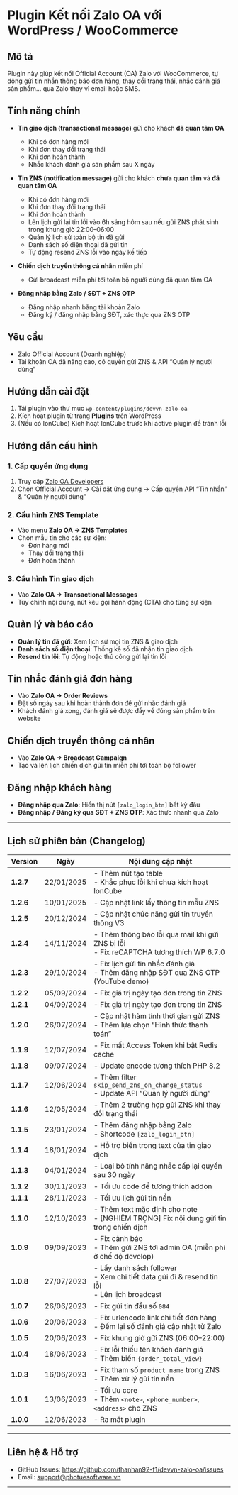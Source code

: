# Plugin Kết nối Zalo OA với WordPress / WooCommerce

## Mô tả
Plugin này giúp kết nối Official Account (OA) Zalo với WooCommerce, tự động gửi tin nhắn thông báo đơn hàng, thay đổi trạng thái, nhắc đánh giá sản phẩm… qua Zalo thay vì email hoặc SMS.

## Tính năng chính

- **Tin giao dịch (transactional message)** gửi cho khách **đã quan tâm OA**  
  - Khi có đơn hàng mới  
  - Khi đơn thay đổi trạng thái  
  - Khi đơn hoàn thành  
  - Nhắc khách đánh giá sản phẩm sau X ngày  

- **Tin ZNS (notification message)** gửi cho khách **chưa quan tâm** và **đã quan tâm OA**  
  - Khi có đơn hàng mới  
  - Khi đơn thay đổi trạng thái  
  - Khi đơn hoàn thành  
  - Lên lịch gửi lại tin lỗi vào 6h sáng hôm sau nếu gửi ZNS phát sinh trong khung giờ 22:00–06:00  
  - Quản lý lịch sử toàn bộ tin đã gửi  
  - Danh sách số điện thoại đã gửi tin  
  - Tự động resend ZNS lỗi vào ngày kế tiếp  

- **Chiến dịch truyền thông cá nhân** miễn phí  
  - Gửi broadcast miễn phí tới toàn bộ người dùng đã quan tâm OA  

- **Đăng nhập bằng Zalo / SĐT + ZNS OTP**  
  - Đăng nhập nhanh bằng tài khoản Zalo  
  - Đăng ký / đăng nhập bằng SĐT, xác thực qua ZNS OTP  

## Yêu cầu

- Zalo Official Account (Doanh nghiệp)  
- Tài khoản OA đã nâng cao, có quyền gửi ZNS & API “Quản lý người dùng”  

## Hướng dẫn cài đặt

1. Tải plugin vào thư mục `wp-content/plugins/devvn-zalo-oa`  
2. Kích hoạt plugin từ trang **Plugins** trên WordPress  
3. (Nếu có IonCube) Kích hoạt IonCube trước khi active plugin để tránh lỗi  

## Hướng dẫn cấu hình

### 1. Cấp quyền ứng dụng
1. Truy cập [Zalo OA Developers](https://developers.zalo.me/)  
2. Chọn Official Account → Cài đặt ứng dụng → Cấp quyền API “Tin nhắn” & “Quản lý người dùng”  

### 2. Cấu hình ZNS Template
- Vào menu **Zalo OA → ZNS Templates**  
- Chọn mẫu tin cho các sự kiện:  
  - Đơn hàng mới  
  - Thay đổi trạng thái  
  - Đơn hoàn thành  

### 3. Cấu hình Tin giao dịch
- Vào **Zalo OA → Transactional Messages**  
- Tùy chỉnh nội dung, nút kêu gọi hành động (CTA) cho từng sự kiện  

## Quản lý và báo cáo

- **Quản lý tin đã gửi**: Xem lịch sử mọi tin ZNS & giao dịch  
- **Danh sách số điện thoại**: Thống kê số đã nhận tin giao dịch  
- **Resend tin lỗi**: Tự động hoặc thủ công gửi lại tin lỗi  

## Tin nhắc đánh giá đơn hàng

- Vào **Zalo OA → Order Reviews**  
- Đặt số ngày sau khi hoàn thành đơn để gửi nhắc đánh giá  
- Khách đánh giá xong, đánh giá sẽ được đẩy về đúng sản phẩm trên website  

## Chiến dịch truyền thông cá nhân

- Vào **Zalo OA → Broadcast Campaign**  
- Tạo và lên lịch chiến dịch gửi tin miễn phí tới toàn bộ follower  

## Đăng nhập khách hàng

- **Đăng nhập qua Zalo**: Hiển thị nút `[zalo_login_btn]` bất kỳ đâu  
- **Đăng nhập / Đăng ký qua SĐT + ZNS OTP**: Xác thực nhanh qua Zalo  

---

## Lịch sử phiên bản (Changelog)

| Version   | Ngày        | Nội dung cập nhật                                                                          |
|-----------|-------------|--------------------------------------------------------------------------------------------|
| **1.2.7** | 22/01/2025  | - Thêm nút tạo table<br> - Khắc phục lỗi khi chưa kích hoạt IonCube                         |
| **1.2.6** | 10/01/2025  | - Cập nhật link lấy thông tin mẫu ZNS                                                      |
| **1.2.5** | 20/12/2024  | - Cập nhật chức năng gửi tin truyền thông V3                                               |
| **1.2.4** | 14/11/2024  | - Thêm thông báo lỗi qua mail khi gửi ZNS bị lỗi<br>- Fix reCAPTCHA tương thích WP 6.7.0   |
| **1.2.3** | 29/10/2024  | - Fix lịch gửi tin nhắc đánh giá<br>- Thêm đăng nhập SĐT qua ZNS OTP (YouTube demo)        |
| **1.2.2** | 05/09/2024  | - Fix giá trị ngày tạo đơn trong tin ZNS                                                   |
| **1.2.1** | 04/09/2024  | - Fix giá trị ngày tạo đơn trong tin ZNS                                                   |
| **1.2.0** | 26/07/2024  | - Cập nhật hàm tính thời gian gửi ZNS<br>- Thêm lựa chọn “Hình thức thanh toán”            |
| **1.1.9** | 12/07/2024  | - Fix mất Access Token khi bật Redis cache                                                 |
| **1.1.8** | 09/07/2024  | - Update encode tương thích PHP 8.2                                                        |
| **1.1.7** | 12/06/2024  | - Thêm filter `skip_send_zns_on_change_status`<br>- Update API “Quản lý người dùng”       |
| **1.1.6** | 12/05/2024  | - Thêm 2 trường hợp gửi ZNS khi thay đổi trạng thái                                       |
| **1.1.5** | 23/01/2024  | - Thêm đăng nhập bằng Zalo<br>- Shortcode `[zalo_login_btn]`                               |
| **1.1.4** | 18/01/2024  | - Hỗ trợ biến trong text của tin giao dịch                                                 |
| **1.1.3** | 04/01/2024  | - Loại bỏ tính năng nhắc cấp lại quyền sau 30 ngày                                         |
| **1.1.2** | 30/11/2023  | - Tối ưu code để tương thích addon                                                         |
| **1.1.1** | 28/11/2023  | - Tối ưu lịch gửi tin nền                                                                  |
| **1.1.0** | 12/10/2023  | - Thêm text mặc định cho note<br>- [NGHIÊM TRỌNG] Fix nội dung gửi tin trong chiến dịch      |
| **1.0.9** | 09/09/2023  | - Fix cảnh báo<br>- Thêm gửi ZNS tới admin OA (miễn phí ở chế độ develop)                  |
| **1.0.8** | 27/07/2023  | - Lấy danh sách follower<br>- Xem chi tiết data gửi đi & resend tin lỗi<br>- Lên lịch broadcast |
| **1.0.7** | 26/06/2023  | - Fix gửi tin đầu số `084`                                                                  |
| **1.0.6** | 20/06/2023  | - Fix urlencode link chi tiết đơn hàng<br>- Đếm lại số đánh giá cập nhật từ Zalo          |
| **1.0.5** | 20/06/2023  | - Fix khung giờ gửi ZNS (06:00–22:00)                                                       |
| **1.0.4** | 18/06/2023  | - Fix lỗi thiếu tên khách đánh giá<br>- Thêm biến `{order_total_view}`                     |
| **1.0.3** | 16/06/2023  | - Fix tham số `product_name` trong ZNS<br>- Thêm xử lý gửi tin nền                          |
| **1.0.1** | 13/06/2023  | - Tối ưu core<br>- Thêm `<note>`, `<phone_number>`, `<address>` cho ZNS                     |
| **1.0.0** | 12/06/2023  | - Ra mắt plugin                                                                             |

---

## Liên hệ & Hỗ trợ
- GitHub Issues: https://github.com/thanhan92-f1/devvn-zalo-oa/issues  
- Email: support@photuesoftware.vn  

---
